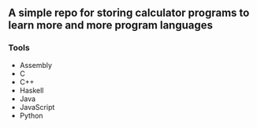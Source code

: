 ## A simple repo for storing calculator programs to learn more and more program languages

### Tools
  
* Assembly
* C
* C++
* Haskell
* Java
* JavaScript
* Python


